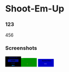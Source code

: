 <h1>Shoot-Em-Up</h1>

<h3>123</h3>
456

<h3>Screenshots</h3>
<img src = 'https://github.com/jflores7077/ShootEmUp/blob/master/ShootEmUp/start.PNG' width = '50px' ></img><img src = 'https://github.com/jflores7077/ShootEmUp/blob/master/ShootEmUp/game.PNG' width = '50px' > </img><img src = 'https://github.com/jflores7077/ShootEmUp/blob/master/ShootEmUp/end.PNG' width = '50px' > </img>
